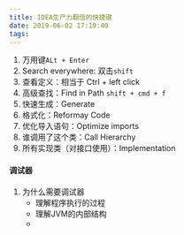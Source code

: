```yaml
---
title: IDEA生产力翻倍的快捷键
date: 2019-06-02 17:19:40
tags:
---
```


1. 万用键`ALt + Enter`
2. Search everywhere: 双击`shift`
3. 查看定义：相当于 Ctrl + left click
4. 高级查找：Find in Path `shift + cmd + f`
5. 快速生成：Generate
6. 格式化：Reformay Code
7. 优化导入语句：Optimize imports
8. 谁调用了这个类：Call Hierarchy
9. 所有实现类（对接口使用）：Implementation

#### 调试器

1. 为什么需要调试器
   - 理解程序执行的过程
   - 理解JVM的内部结构
   -  